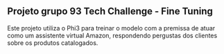 ## Projeto grupo 93 Tech Challenge - Fine Tuning

Este projeto utiliza o Phi3 para treinar o modelo com a premissa de atuar como um assistente virtual Amazon, respondendo pergustas dos clientes sobre os produtos catalogados.
